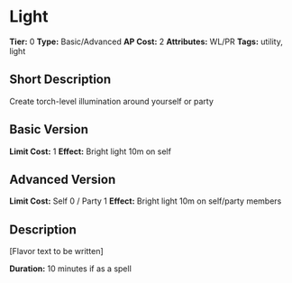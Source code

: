 # Light

**Tier:** 0
**Type:** Basic/Advanced
**AP Cost:** 2
**Attributes:** WL/PR
**Tags:** utility, light

## Short Description
Create torch-level illumination around yourself or party

## Basic Version
**Limit Cost:** 1
**Effect:** Bright light 10m on self

## Advanced Version  
**Limit Cost:** Self 0 / Party 1
**Effect:** Bright light 10m on self/party members

## Description
[Flavor text to be written]

**Duration:** 10 minutes if as a spell